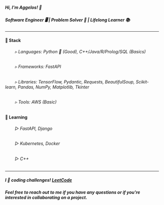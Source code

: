 ##### Hi, I'm Aggelos! 👋

##### Software Engineer 🖥️ | Problem Solver 🧩 | Lifelong Learner 📚

---

#### 🔧 Stack

###### &emsp;&emsp; ▹ Languages: Python 🐍 (Good), C++/Java/R/Prolog/SQL (Basics)
###### &emsp;&emsp; ▹ Frameworks: FastAPI
###### &emsp;&emsp; ▹ Libraries: TensorFlow, Pydantic, Requests, BeautifulSoup, Scikit-learn, Pandas, NumPy, Matplotlib, Tkinter
###### &emsp;&emsp; ▹ Tools: AWS (Basic)

#### 🌱 Learning

###### &emsp;&emsp; ▻ FastAPI, Django
  
###### &emsp;&emsp; ▻ Kubernetes, Docker

###### &emsp;&emsp; ▻ C++

---

##### I 💙 coding challenges! <a href="https://leetcode.com/papaggalos/">LeetCode</a>

##### Feel free to reach out to me if you have any questions or if you're interested in collaborating on a project.
